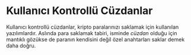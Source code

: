 # Kullanıcı Kontrollü Cüzdanlar
Kullanıcı kontrollü cüzdanlar, kripto paralarınızı saklamak için kullanılan yazılımlardır. Aslında para saklamak tabiri, isminde <i>cüzdan</i> olduğu için mantıklı gözükse de paranın kendisini değil özel anahtarları saklar demek daha doğru.
